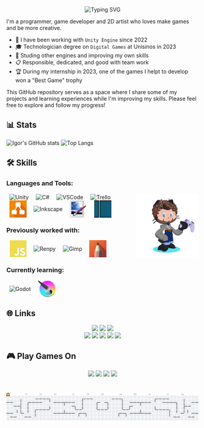 <!--# Grettings! I'm **Igor**, nice to meet you 👋-->
<!--[![Typing SVG](https://readme-typing-svg.demolab.com?font=Righteous&pause=1000&width=435&lines=Grettings!;I'm+Igor%2C+nice+to+meet+you)](https://git.io/typing-svg)-->

<!--
[![Years Badge](https://badges.pufler.dev/years/IgorGSoares)](https://badges.pufler.dev/years/IgorGSoares?_=0)
[![Repos Badge](https://badges.pufler.dev/repos/IgorGSoares)](https://badges.pufler.dev/repos/IgorGSoares)
-->

<!--![Visitor badge](https://visitor-badge.laobi.icu/badge?page_id=IgorGSoares.visitor-badge)-->

<div align="center">
  <img src="https://readme-typing-svg.demolab.com?font=Righteous&size=40&center=true&pause=1000&duration=3500&width=475&height=60&lines=Greettings!;I'm+Igor%2C+nice+to+meet+you!" alt="Typing SVG"/>
</div>


I'm a programmer, game developer and 2D artist who loves make games and be more creative.

- 💼 I have been working with `Unity Engine` since 2022
- 🎓 Technologician degree on `Digital Games` at Unisinos in 2023
- 🌱 Studing other engines and improving my own skills
- 📋 Responsible, dedicated, and good with team work
- 🏆 During my internship in 2023, one of the games I helpt to develop won a "Best Game" trophy

This GitHub repository serves as a space where I share some of my projects and learning experiences while I'm improving my skills. Please feel free to explore and follow my progress! 



## 📊 Stats

![Igor's GitHub stats](https://github-readme-stats.vercel.app/api?username=IgorGSoares&icons=true&theme=aura_dark&rank_icon=github)
![Top Langs](https://github-readme-stats.vercel.app/api/top-langs/?username=IgorGSoares&theme=aura_dark&layout=compact)

<!--
<div align="center" style="display: inline">
   <a href="https://github.com/IgorGSoares">
   <div style="display: inline_block">
      <img height="200em" width="52.4%" src="https://github-readme-stats.vercel.app/api?username=IgorGSoares&show_icons=true&include_all_commits=true&count_private=true&bg_color=151515&border_color=9C4E6A&title_color=d7d8c0&text_color=d1c89a&icon_color=5aa2c9&rank_icon=github"/>
      <img height="200em" width="40.6%" src="https://github-readme-stats.vercel.app/api/top-langs/?username=IgorGSoares&layout=compact&langs_count=7&bg_color=151515&border_color=9C4E6A&title_color=d7d8c0&text_color=d5e5e4&icon_color=5aa2c9"/>
   </div>
</div>
-->




## 🛠️ Skills
### Languages and Tools:

<div align="center">
  <!--<img align="right" alt="Squid" height="300" width="300" src="imgs/octocat-controll.png">-->
  <img align="right" width="33%" src="imgs/octocat-controll.png">
  <!--<img align="right" alt="" height="300px" src="gifs/avatar_2.gif">-->
</div>

<div display: inline_block>
  <img align="center" alt="Unity" height="45" width="45" <img src="https://cdn.jsdelivr.net/gh/devicons/devicon@latest/icons/unity/unity-original.svg" hspace="7.5">
  <img align="center" alt="C#" height="45" width="45" <img src="https://cdn.jsdelivr.net/gh/devicons/devicon@latest/icons/csharp/csharp-original.svg" hspace="7.5">
  <img align="center" alt="VSCode" height="45" width="45" <img src="https://cdn.jsdelivr.net/gh/devicons/devicon@latest/icons/vscode/vscode-original.svg" hspace="7.5">
  <img align="center" alt="Trello" height="45" width="45" <img src="https://cdn.jsdelivr.net/gh/devicons/devicon@latest/icons/trello/trello-original.svg" hspace="7.5">
  <img align="center" alt="DrawIO" height="45" width="45" src="icons/drawio.png" hspace="7.5">
  <img align="center" alt="Inkscape" height="45" width="45" <img src="https://cdn.jsdelivr.net/gh/devicons/devicon@latest/icons/inkscape/inkscape-original.svg" hspace="7.5">
  <img align="center" alt="PaintNet" height="45" width="45" src="icons/paintnet.png" hspace="7.5">
  <img align="center" alt="Shotcut" height="45" width="45" src="icons/shotcut-logo-512x512.png" hspace="7.5">
</div>

### Previously worked with:
<div display: inline_block>
  <img align="center" alt="JS" height="45" width="45" src="https://raw.githubusercontent.com/devicons/devicon/master/icons/javascript/javascript-plain.svg" hspace="7.5">
  <img align="center" alt="Renpy" height="45" width="45" <img src="https://cdn.jsdelivr.net/gh/devicons/devicon@latest/icons/renpy/renpy-original.svg" hspace="7.5">
  <img align="center" alt="Gimp" height="45" width="45" <img src="https://cdn.jsdelivr.net/gh/devicons/devicon@latest/icons/gimp/gimp-original.svg" hspace="7.5">
  <img align="center" alt="Autodesk" height="45" width="45" src="icons/autodesk.png" hspace="7.5">
</div>

### Currently learning:
<div display: inline_block>
  <img align="center" alt="Godot" height="45" width="45" <img src="https://cdn.jsdelivr.net/gh/devicons/devicon@latest/icons/godot/godot-original.svg" hspace="7.5">
  <img align="center" alt="Krita" height="45" width="45" src="icons/Krita-01.png" hspace="7.5">
</div>
<!--
    <img align="center" alt="Rafa-HTML" height="30" width="40" src="https://raw.githubusercontent.com/devicons/devicon/master/icons/html5/html5-original.svg">
    <img align="center" alt="Rafa-CSS" height="30" width="40" src="https://raw.githubusercontent.com/devicons/devicon/master/icons/css3/css3-original.svg">
    <img align="center" alt="Rafa-Csharp" height="30" width="40" src="https://raw.githubusercontent.com/devicons/devicon/master/icons/csharp/csharp-original.svg">
  -->




## 🌐 Links
<div align="center">
   <a href="https://round-titanium-3c1.notion.site/I-m-Igor-Soares-173396f8916c80cdbfadc163b258671c" target="_blank"><img src="https://img.shields.io/badge/Notion-000000?style=for-the-badge&logo=notion&logoColor=white"></a>
   <a href="https://igorgilbertosoares.itch.io/" target="_blank"><img src="https://img.shields.io/badge/Itch.io-FA5C5C?style=for-the-badge&logo=itchdotio&logoColor=white"></a>
   <a href="https://linktr.ee/IgorGSoares"><img src="https://img.shields.io/badge/linktree-39E09B?style=for-the-badge&logo=linktree&logoColor=white"></a>
</div>

<div align="center"> 
  <a href="https://www.instagram.com/igorgilbertosoares" target="_blank"><img src="https://img.shields.io/badge/-Instagram-%23E4405F?style=for-the-badge&logo=instagram&logoColor=white" target="_blank"></a>
  <a href="https://discordapp.com/users/501864910049771520" target="_blank"><img src="https://img.shields.io/badge/Discord-7289DA?style=for-the-badge&logo=discord&logoColor=white" target="_blank"></a> 
  <a href="mailto:igorgilbertosoares@gmail.com"><img src="https://img.shields.io/badge/Gmail-D14836?style=for-the-badge&logo=gmail&logoColor=white"></a>
  <a href="https://www.linkedin.com/in/igor-gilberto-soares-004651232/" target="_blank"><img src="https://img.shields.io/badge/-LinkedIn-%230077B5?style=for-the-badge&logo=linkedin&logoColor=white" target="_blank"></a>
  <a href="https://www.facebook.com/igorgilberto.soares" target="_blank"><img src="https://img.shields.io/badge/Facebook-1877F2?style=for-the-badge&logo=facebook&logoColor=white"></a>
</div>




## 🎮 Play Games On
<div align="center">
   <a href="https://psnprofiles.com/seraosgil"><img src="https://img.shields.io/badge/PlayStation-003791?style=for-the-badge&logo=playstation&logoColor=white"></a>
   <a href="https://steamcommunity.com/profiles/76561199038072839/"><img src="https://img.shields.io/badge/Steam-000000?style=for-the-badge&logo=steam&logoColor=white"></a>
   <img src="https://img.shields.io/badge/Epic%20Games-313131?style=for-the-badge&logo=Epic%20Games&logoColor=white">
   <img src="https://img.shields.io/badge/Riot_Games-D32936?style=for-the-badge&logo=riot-games&logoColor=white">
</div>


#

<!--Cool effects
<img src="https://www.animatedimages.org/data/media/562/animated-line-image-0184.gif" width="1920"/>
<img width=100% src="https://capsule-render.vercel.app/api?type=waving&color=00bfbf&height=120&section=header"/>
<img width=100% src="https://capsule-render.vercel.app/api?type=waving&color=00bfbf&height=120&section=footer"/>
-->

<!--SNAKE-->
<!--
<picture>
  <source media="(prefers-color-scheme: dark)" srcset="https://raw.githubusercontent.com/IgorGSoares/IgorGSoares/output/github-contribution-grid-snake-dark.svg">
  <source media="(prefers-color-scheme: light)" srcset="https://raw.githubusercontent.com/IgorGSoares/IgorGSoares/output/github-contribution-grid-snake.svg">
  <img alt="github contribution grid snake animation" src="https://raw.githubusercontent.com/IgorGSoares/IgorGSoares/output/github-contribution-grid-snake.svg">
</picture>
-->
<!--<img src="https://raw.githubusercontent.com/IgorGSoares/IgorGSoares/output/snake.svg" alt="Snake animation"/> -->

<!--PACMAN-->
<picture>
  <source media="(prefers-color-scheme: dark)" srcset="https://raw.githubusercontent.com/IgorGSoares/IgorGSoares/output/pacman-contribution-graph-dark.svg">
  <source media="(prefers-color-scheme: light)" srcset="https://raw.githubusercontent.com/IgorGSoares/IgorGSoares/output/pacman-contribution-graph.svg">
  <img alt="pacman contribution graph" src="https://raw.githubusercontent.com/IgorGSoares/IgorGSoares/output/pacman-contribution-graph.svg">
</picture>
